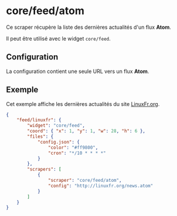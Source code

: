 # core/feed/atom

Ce scraper récupère la liste des dernières actualités d'un flux **Atom**.

Il peut être utilisé avec le widget `core/feed`.

## Configuration

La configuration contient une seule URL vers un flux **Atom**.

## Exemple

Cet exemple affiche les dernières actualités du site
[LinuxFr.org](//linuxfr.org/).

```JSON
{
    "feed/linuxfr": {
        "widget": "core/feed",
        "coord": { "x": 1, "y": 1, "w": 28, "h": 6 },
        "files": {
            "config.json": {
                "color": "#ff9800",
                "cron": "*/10 * * * *"
            }
        },
        "scrapers": [
            {
                "scraper": "core/feed/atom",
                "config": "http://linuxfr.org/news.atom"
            }
        ]
    }
}
```
